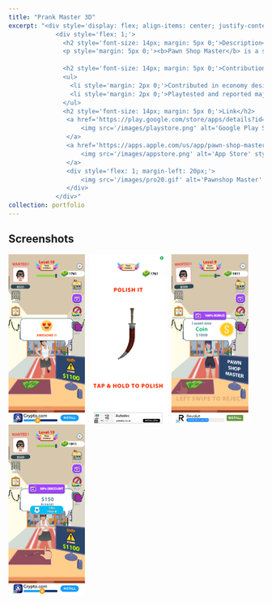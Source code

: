 ```yaml
---
title: "Prank Master 3D"
excerpt: "<div style='display: flex; align-items: center; justify-content: space-between; font-size: 14px;'>
             <div style='flex: 1;'>
               <h2 style='font-size: 14px; margin: 5px 0;'>Description</h2>
               <p style='margin: 5px 0;'><b>Pawn Shop Master</b> is a simulation game where you play as a pawnshop owner and try to spot hidden gems from customers. People are lining up to make a better deal. Do bargaining to get the price as low as possible before you buy it off them. Be careful about fakes before you make a deal! Since its release, <b>Pawn Shop Master</b> has achieved over <b>40 million downloads</b> across iOS and Android. Click on the game title for more info.</p>

               <h2 style='font-size: 14px; margin: 5px 0;'>Contribution</h2>
               <ul>
                 <li style='margin: 2px 0;'>Contributed in economy design and balancing</li>
                 <li style='margin: 2px 0;'>Playtested and reported major issues before shipping for production</li>                 
               </ul>
               <h2 style='font-size: 14px; margin: 5px 0;'>Link</h2>  
                <a href='https://play.google.com/store/apps/details?id=com.alphapotato.pawnshopmaster'>  
                    <img src='/images/playstore.png' alt='Google Play Store' style='width: 25px;'>  
                </a>  
                <a href='https://apps.apple.com/us/app/pawn-shop-master/id1511472595'>  
                    <img src='/images/appstore.png' alt='App Store' style='width: 25px;'>  
                </a>
                <div style='flex: 1; margin-left: 20px;'>
                    <img src='/images/pro20.gif' alt='Pawnshop Master' style='max-width: 100%;'>
                </div>          
             </div>"
collection: portfolio
---
```


Screenshots
-----
<div style="display: flex; flex-wrap: wrap;">
  <img src="/images/pawn02.jpg" alt="Screenshot 1" style="margin-right: 10px; width: 30%;">
  <img src="/images/pawn01.jpg" alt="Screenshot 2" style="margin-right: 10px; width: 30%;">
  <img src="/images/pawn03.jpg" alt="Screenshot 3" style="margin-right: 10px; width: 30%;">
  <img src="/images/pawn04.jpg" alt="Screenshot 3" style="margin-right: 10px; width: 30%;">
</div>


